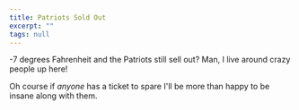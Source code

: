 ```yaml
---
title: Patriots Sold Out
excerpt: ""
tags: null
---
```

-7 degrees Fahrenheit and the Patriots still sell out? Man, I live around crazy people up here!

Oh course if <em>anyone </em>has a ticket to spare I'll be more than happy to be insane along with them.
